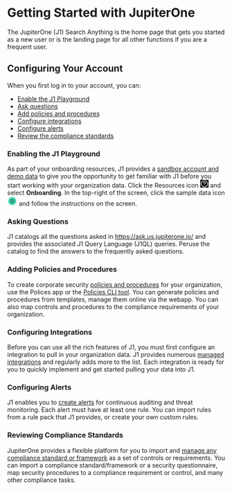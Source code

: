 # Getting Started with JupiterOne

The JupiterOne (J1) Search Anything is the home page that gets you started as a 
new user or is the landing page for all other functions if you are a frequent user. 

## Configuring Your Account

When you first log in to your account, you can:

- [Enable the J1 Playground](#enabling-the-j1playground)
- [Ask questions](#asking-questions)
- [Add policies and procedures](#adding-policies-and-procedures)
- [Configure integrations](#configuring-Integrations)
- [Configure alerts](#configuring-alerts) 
- [Review the compliance standards](#reviewing-compliance-standards)

### Enabling the J1 Playground

As part of your onboarding resources, J1 provides a [sandbox account 
and demo data](quickstart-sample-data.md) to give you the opportunity to get familiar with J1 
before you start working with your organization data. Click the Resources
icon ![resourcesicon](../assets/icons/resources.png) and select **Onboarding**. In the top-right of the screen, click 
the sample data icon ![sampledata](../assets/icons/sample-data.png) and follow the instructions on the screen.

### Asking Questions

J1 catalogs all the questions asked in https://ask.us.jupiterone.io/ and provides
the associated J1 Query Language (J1QL) queries. Peruse the catalog to find
the answers to the frequently asked questions.

### Adding Policies and Procedures

To create corporate security [policies and procedures](../guides/manage-policies/policies-app.md) for your organization, use
the Polices app or the [Policies CLI tool](../guides/manage-policies/policy-builder-cli.md). You can generate policies and 
procedures from templates, manage them online via the webapp. You can also
map controls and procedures to the compliance requirements of your organization.

### Configuring Integrations

Before you can use all the rich features of J1, you must first configure an 
integration to pull in your organization data. J1 provides numerous 
[managed integrations](configure-integrations.md) and regularly adds more to the list. Each 
integration is ready for you to quickly implement and get started 
pulling your data into J1.

### Configuring Alerts

J1 enables you to [create alerts](manage-alerts.md) for continuous auditing and threat monitoring. 
Each alert must have at least one rule. You can import rules from a rule pack 
that J1 provides, or create your own custom rules.

### Reviewing Compliance Standards

JupiterOne provides a flexible platform for you to import and [manage any 
compliance standard or framework](../guides/compliance/compliance-overview) as a set of controls or requirements. 
You can import a compliance standard/framework or a security questionnaire,
map security procedures to a compliance requirement or control, and many
other compliance tasks.

### 

